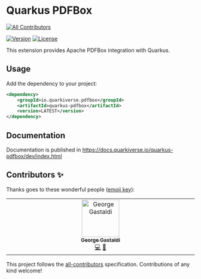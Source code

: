 # Quarkus PDFBox
<!-- ALL-CONTRIBUTORS-BADGE:START - Do not remove or modify this section -->
[![All Contributors](https://img.shields.io/badge/all_contributors-1-orange.svg?style=for-the-badge)](#contributors-)
<!-- ALL-CONTRIBUTORS-BADGE:END -->

[![Version](https://img.shields.io/maven-central/v/io.quarkiverse.pdfbox/quarkus-pdfbox?logo=apache-maven&style=for-the-badge)](https://search.maven.org/artifact/io.quarkiverse.pdfbox/quarkus-pdfbox)
[![License](https://img.shields.io/github/license/quarkiverse/quarkus-pdfbox?style=for-the-badge)]()

This extension provides Apache PDFBox integration with Quarkus. 

## Usage

Add the dependency to your project:

```xml
<dependency>
    <groupId>io.quarkiverse.pdfbox</groupId>
    <artifactId>quarkus-pdfbox</artifactId>
    <version>LATEST</version>
</dependency>
```
## Documentation

Documentation is published in https://docs.quarkiverse.io/quarkus-pdfbox/dev/index.html 

## Contributors ✨

Thanks goes to these wonderful people ([emoji key](https://allcontributors.org/docs/en/emoji-key)):

<!-- ALL-CONTRIBUTORS-LIST:START - Do not remove or modify this section -->
<!-- prettier-ignore-start -->
<!-- markdownlint-disable -->
<table>
  <tbody>
    <tr>
      <td align="center" valign="top" width="14.28%"><a href="http://gastaldi.wordpress.com"><img src="https://avatars.githubusercontent.com/u/54133?v=4?s=100" width="100px;" alt="George Gastaldi"/><br /><sub><b>George Gastaldi</b></sub></a><br /><a href="https://github.com/quarkiverse/quarkus-pdfbox/commits?author=gastaldi" title="Code">💻</a> <a href="#maintenance-gastaldi" title="Maintenance">🚧</a></td>
    </tr>
  </tbody>
</table>

<!-- markdownlint-restore -->
<!-- prettier-ignore-end -->

<!-- ALL-CONTRIBUTORS-LIST:END -->

This project follows the [all-contributors](https://github.com/all-contributors/all-contributors) specification. Contributions of any kind welcome!

